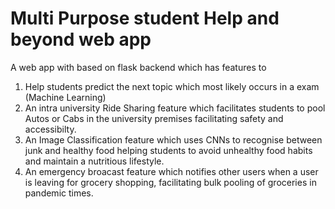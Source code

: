 # Multi Purpose student Help and beyond web app
A web app with based on flask backend which has features to 
1. Help students predict the next topic which most likely occurs in a exam (Machine Learning)
2. An intra university Ride Sharing feature which facilitates students to pool Autos or Cabs in the university premises facilitating safety and accessibilty.
3. An Image Classification feature which uses CNNs to recognise between junk and healthy food helping students to avoid unhealthy food habits and maintain a nutritious lifestyle.
4. An emergency broacast feature which notifies other users when a user is leaving for grocery shopping, facilitating bulk pooling of groceries in pandemic times.
